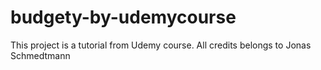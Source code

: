# budgety-by-udemycourse

This project is a tutorial from Udemy course.
All credits belongs to Jonas Schmedtmann
